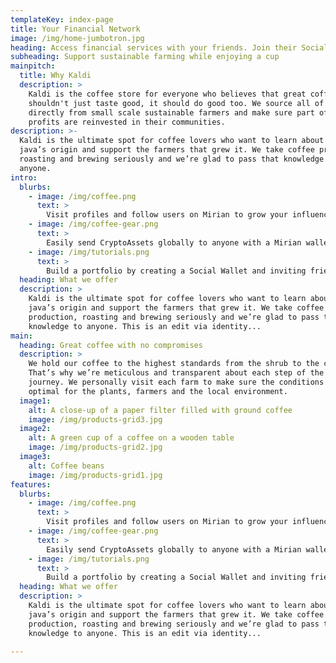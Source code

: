 ```yaml
---
templateKey: index-page
title: Your Financial Network
image: /img/home-jumbotron.jpg
heading: Access financial services with your friends. Join their Social Wallets and invest together!
subheading: Support sustainable farming while enjoying a cup
mainpitch:
  title: Why Kaldi
  description: >
    Kaldi is the coffee store for everyone who believes that great coffee
    shouldn't just taste good, it should do good too. We source all of our beans
    directly from small scale sustainable farmers and make sure part of the
    profits are reinvested in their communities.
description: >-
  Kaldi is the ultimate spot for coffee lovers who want to learn about their
  java’s origin and support the farmers that grew it. We take coffee production,
  roasting and brewing seriously and we’re glad to pass that knowledge to
  anyone.
intro:
  blurbs:
    - image: /img/coffee.png
      text: >
        Visit profiles and follow users on Mirian to grow your influence. Be sure to fund your wallet with Ether!
    - image: /img/coffee-gear.png
      text: >
        Easily send CryptoAssets globally to anyone with a Mirian wallet or to any Ethereum address.
    - image: /img/tutorials.png
      text: >
        Build a portfolio by creating a Social Wallet and inviting friends to invest together! Or join your friends’ Social Wallets by having them invite you.
  heading: What we offer
  description: >
    Kaldi is the ultimate spot for coffee lovers who want to learn about their
    java’s origin and support the farmers that grew it. We take coffee
    production, roasting and brewing seriously and we’re glad to pass that
    knowledge to anyone. This is an edit via identity...
main:
  heading: Great coffee with no compromises
  description: >
    We hold our coffee to the highest standards from the shrub to the cup.
    That’s why we’re meticulous and transparent about each step of the coffee’s
    journey. We personally visit each farm to make sure the conditions are
    optimal for the plants, farmers and the local environment.
  image1:
    alt: A close-up of a paper filter filled with ground coffee
    image: /img/products-grid3.jpg
  image2:
    alt: A green cup of a coffee on a wooden table
    image: /img/products-grid2.jpg
  image3:
    alt: Coffee beans
    image: /img/products-grid1.jpg
features:
  blurbs:
    - image: /img/coffee.png
      text: >
        Visit profiles and follow users on Mirian to grow your influence. Be sure to fund your wallet with Ether!
    - image: /img/coffee-gear.png
      text: >
        Easily send CryptoAssets globally to anyone with a Mirian wallet or to any Ethereum address.
    - image: /img/tutorials.png
      text: >
        Build a portfolio by creating a Social Wallet and inviting friends to invest together! Or join your friends’ Social Wallets by having them invite you.
  heading: What we offer
  description: >
    Kaldi is the ultimate spot for coffee lovers who want to learn about their
    java’s origin and support the farmers that grew it. We take coffee
    production, roasting and brewing seriously and we’re glad to pass that
    knowledge to anyone. This is an edit via identity...

---
```

